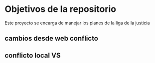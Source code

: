 # Objetivos de la repositorio

Este proyecto se encarga de manejar los planes de la liga de la justicia


## cambios desde web conflicto
## conflicto local VS
